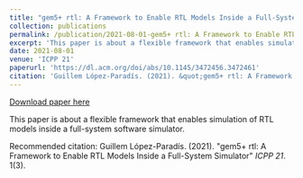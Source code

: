 ```yaml
---
title: "gem5+ rtl: A Framework to Enable RTL Models Inside a Full-System Simulator"
collection: publications
permalink: /publication/2021-08-01-gem5+ rtl: A Framework to Enable RTL Models Inside a Full-System Simulator
excerpt: 'This paper is about a flexible framework that enables simulation of RTL models inside a full-system software simulator.'
date: 2021-08-01
venue: 'ICPP 21'
paperurl: 'https://dl.acm.org/doi/abs/10.1145/3472456.3472461'
citation: 'Guillem López-Paradís. (2021). &quot;gem5+ rtl: A Framework to Enable RTL Models Inside a Full-System Simulator&quot; <i>ICPP 21</i>. 1(3).'
---
```


<a href='https://dl.acm.org/doi/abs/10.1145/3472456.3472461'>Download paper here</a>

This paper is about a flexible framework that enables simulation of RTL models inside a full-system software simulator.

Recommended citation: Guillem López-Paradís. (2021). "gem5+ rtl: A Framework to Enable RTL Models Inside a Full-System Simulator" <i>ICPP 21</i>. 1(3).